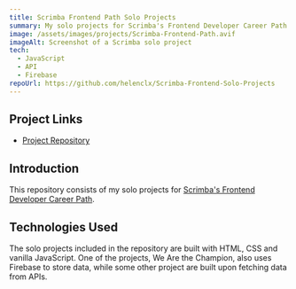 ```yaml
---
title: Scrimba Frontend Path Solo Projects
summary: My solo projects for Scrimba's Frontend Developer Career Path.
image: /assets/images/projects/Scrimba-Frontend-Path.avif
imageAlt: Screenshot of a Scrimba solo project
tech:
  - JavaScript
  - API
  - Firebase
repoUrl: https://github.com/helenclx/Scrimba-Frontend-Solo-Projects
---
```


## Project Links
- [Project Repository](https://github.com/helenclx/Scrimba-Frontend-Solo-Projects)

## Introduction

This repository consists of my solo projects for [Scrimba's Frontend Developer Career Path](https://scrimba.com/learn/frontend).

<!-- ## Problem Solved

Lorem ipsum dolor sit amet, consectetur adipiscing elit, sed do eiusmod tempor incididunt ut labore et dolore magna aliqua. Tincidunt tortor aliquam nulla facilisi. Feugiat scelerisque varius morbi enim nunc faucibus a pellentesque sit. Condimentum lacinia quis vel eros donec ac odio tempor orci. -->

## Technologies Used

The solo projects included in the repository are built with HTML, CSS and vanilla JavaScript. One of the projects, We Are the Champion, also uses Firebase to store data, while some other project are built upon fetching data from APIs.

<!-- ## Challenges Faced

Eget mauris pharetra et ultrices. Molestie nunc non blandit massa enim nec. Ut tortor pretium viverra suspendisse potenti nullam ac tortor vitae. Nulla at volutpat diam ut venenatis. Volutpat ac tincidunt vitae semper quis lectus nulla at.

## Lessons Learned

Non blandit massa enim nec. Tempor commodo ullamcorper a lacus vestibulum sed. Et netus et malesuada fames ac turpis egestas integer eget. In ante metus dictum at tempor commodo. Eu scelerisque felis imperdiet proin fermentum leo. -->